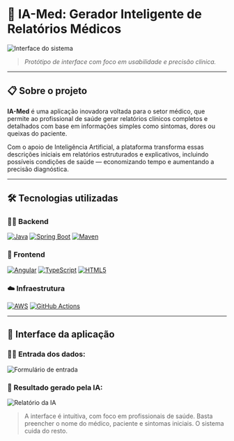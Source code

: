 # 🧠 IA-Med: Gerador Inteligente de Relatórios Médicos

![Interface do sistema](https://via.placeholder.com/1000x400.png?text=Preview+da+Interface)  
> *Protótipo de interface com foco em usabilidade e precisão clínica.*

---

## 📋 Sobre o projeto

**IA-Med** é uma aplicação inovadora voltada para o setor médico, que permite ao profissional de saúde gerar relatórios clínicos completos e detalhados com base em informações simples como sintomas, dores ou queixas do paciente.

Com o apoio de Inteligência Artificial, a plataforma transforma essas descrições iniciais em relatórios estruturados e explicativos, incluindo possíveis condições de saúde — economizando tempo e aumentando a precisão diagnóstica.

---

## 🛠️ Tecnologias utilizadas

### 👨‍⚕️ Backend

[![Java](https://img.shields.io/badge/Java-17-red?logo=java&logoColor=white)](https://www.java.com)
[![Spring Boot](https://img.shields.io/badge/Spring%20Boot-2.7-green?logo=springboot)](https://spring.io/projects/spring-boot)
[![Maven](https://img.shields.io/badge/Maven-Build%20Tool-orange?logo=apachemaven)](https://maven.apache.org)

### 🎨 Frontend

[![Angular](https://img.shields.io/badge/Angular-15-red?logo=angular&logoColor=white)](https://angular.io)
[![TypeScript](https://img.shields.io/badge/TypeScript-4.x-blue?logo=typescript)](https://www.typescriptlang.org)
[![HTML5](https://img.shields.io/badge/HTML5-E34F26?logo=html5&logoColor=white)](https://developer.mozilla.org/en-US/docs/Web/Guide/HTML/HTML5)

### ☁️ Infraestrutura

[![AWS](https://img.shields.io/badge/AWS-Cloud-yellow?logo=amazon-aws&logoColor=white)](https://aws.amazon.com)
[![GitHub Actions](https://img.shields.io/badge/GitHub%20Actions-CI%2FCD-blue?logo=githubactions&logoColor=white)](https://github.com/features/actions)

---

## 📸 Interface da aplicação

### 🧑‍⚕️ Entrada dos dados:
![Formulário de entrada](https://via.placeholder.com/800x300.png?text=Formul%C3%A1rio+M%C3%A9dico)

### 🧾 Resultado gerado pela IA:
![Relatório da IA](https://via.placeholder.com/800x300.png?text=Relat%C3%B3rio+Gerado+pela+IA)

> A interface é intuitiva, com foco em profissionais de saúde. Basta preencher o nome do médico, paciente e sintomas iniciais. O sistema cuida do resto.
